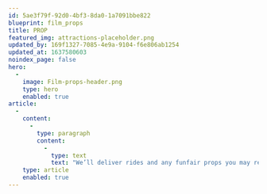 ```yaml
---
id: 5ae3f79f-92d0-4bf3-8da0-1a7091bbe822
blueprint: film_props
title: PROP
featured_img: attractions-placeholder.png
updated_by: 169f1327-7085-4e9a-9104-f6e806ab1254
updated_at: 1637580603
noindex_page: false
hero:
  -
    image: Film-props-header.png
    type: hero
    enabled: true
article:
  -
    content:
      -
        type: paragraph
        content:
          -
            type: text
            text: "We’ll deliver rides and any funfair props you may require to keep your production on schedule! The EC Events team will transport your chosen attractions and props to your shooting location as well as any set-up that may be needed.\_"
    type: article
    enabled: true
---
```

